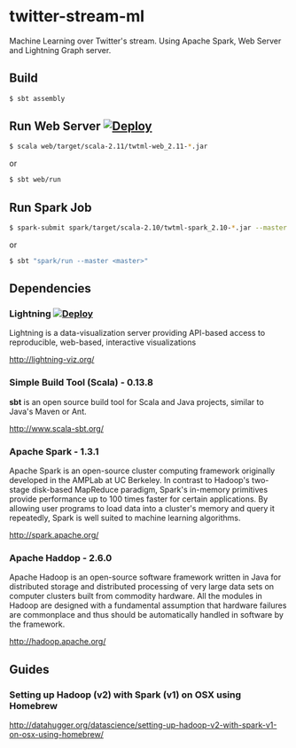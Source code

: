 # twitter-stream-ml
Machine Learning over Twitter's stream. Using Apache Spark, Web Server and Lightning Graph server.

## Build

```sh
$ sbt assembly
```


## Run Web Server [![Deploy](https://www.herokucdn.com/deploy/button.svg)](https://heroku.com/deploy?template=https://github.com/giorgioinf/twitter-stream-ml/tree/master)

```sh
$ scala web/target/scala-2.11/twtml-web_2.11-*.jar
```
or

```sh
$ sbt web/run
```


## Run Spark Job

```sh
$ spark-submit spark/target/scala-2.10/twtml-spark_2.10-*.jar --master <master>
```
or

```sh
$ sbt "spark/run --master <master>"
```


## Dependencies

### Lightning [![Deploy](https://www.herokucdn.com/deploy/button.svg)](https://heroku.com/deploy?template=https://github.com/lightning-viz/lightning/tree/master)

Lightning is a data-visualization server providing API-based access to reproducible, web-based, interactive visualizations

http://lightning-viz.org/

### Simple Build Tool (Scala) - 0.13.8

**sbt** is an open source build tool for Scala and Java projects, similar to Java's Maven or Ant.

http://www.scala-sbt.org/

### Apache Spark - 1.3.1

Apache Spark is an open-source cluster computing framework originally developed in the AMPLab at UC Berkeley. In contrast to Hadoop's two-stage disk-based MapReduce paradigm, Spark's in-memory primitives provide performance up to 100 times faster for certain applications. By allowing user programs to load data into a cluster's memory and query it repeatedly, Spark is well suited to machine learning algorithms.

http://spark.apache.org/


### Apache Haddop - 2.6.0

Apache Hadoop is an open-source software framework written in Java for distributed storage and distributed processing of very large data sets on computer clusters built from commodity hardware. All the modules in Hadoop are designed with a fundamental assumption that hardware failures are commonplace and thus should be automatically handled in software by the framework.

http://hadoop.apache.org/


## Guides

### Setting up Hadoop (v2) with Spark (v1) on OSX using Homebrew
http://datahugger.org/datascience/setting-up-hadoop-v2-with-spark-v1-on-osx-using-homebrew/

